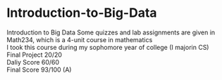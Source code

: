 # Introduction-to-Big-Data
Introduction to Big Data
Some quizzes and lab assignments are given in Math234, which is a 4-unit course in mathematics  
I took this course during my sophomore year of college  (I majorin CS)   
Final Project 20/20   
Daliy Score 60/60  
Final Score 93/100 (A)  
